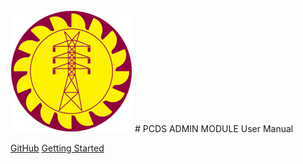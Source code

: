<img src="./img/Ceylon-Electricity-Board.png"/>
# PCDS ADMIN MODULE User Manual


[GitHub](https://github.com/michaelcurrin/docsify-template/)
[Getting Started](#docsify-template)
